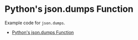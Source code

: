 # Python's json.dumps Function

Example code for `json.dumps`.

- [Python's json.dumps Function](https://chat.openai.com/share/2802e2bb-f062-42d5-9bae-8f5aef27e06a)
